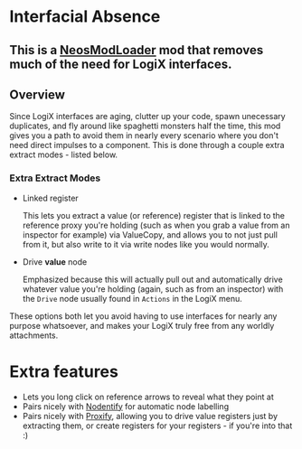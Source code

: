 # Interfacial Absence

## This is a [NeosModLoader](https://github.com/zkxs/NeosModLoader) mod that removes much of the need for LogiX interfaces.

## Overview
Since LogiX interfaces are aging, clutter up your code, spawn unecessary duplicates, and fly around like spaghetti monsters half the time, this mod gives you a path to avoid them in nearly every scenario where you don't need direct impulses to a component. This is done through a couple extra extract modes - listed below.

### Extra Extract Modes
- Linked register
    
    This lets you extract a value (or reference) register that is linked to the reference proxy you're holding (such as when you grab a value from an inspector for example) via ValueCopy, and allows you to not just pull from it, but also write to it via write nodes like you would normally.

- Drive **value** node
    
    Emphasized because this will actually pull out and automatically drive whatever value you're holding (again, such as from an inspector) with the `Drive` node usually found in `Actions` in the LogiX menu.

These options both let you avoid having to use interfaces for nearly any purpose whatsoever, and makes your LogiX truly free from any worldly attachments.

# Extra features

- Lets you long click on reference arrows to reveal what they point at
- Pairs nicely with [Nodentify](https://github.com/RileyGuy/Nodentify) for automatic node labelling
- Pairs nicely with [Proxify](https://github.com/RileyGuy/Proxify), allowing you to drive value registers just by extracting them, or create registers for your registers - if you're into that :)
